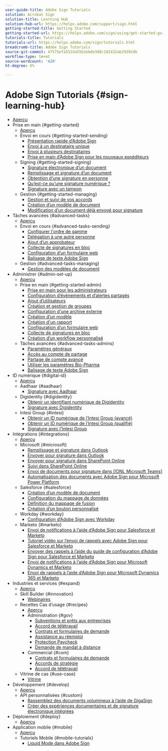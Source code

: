 ```yaml
---
user-guide-title: Adobe Sign Tutorials
solution: Acrobat Sign
solution-title: Learning Hub
solution-hub-url: https://helpx.adobe.com/support/sign.html
getting-started-title: Getting Started
getting-started-url: https://helpx.adobe.com/sign/using/get-started-guide.html
tutorials-title: Tutorials
tutorials-url: https://helpx.adobe.com/sign/tutorials.html
breadcrumb-title: Adobe Sign Tutorials
source-git-commit: 47575efa552da55b3ebde308c182432ab29392db
workflow-type: tm+mt
source-wordcount: '420'
ht-degree: 6%

---
```



# Adobe Sign Tutorials {#sign-learning-hub}

+ [Aperçu](overview.md)
+ Prise en main {#getting-started}
   + [Aperçu](sign-beginner-tutorials/beginner-users-overview.md)
   + Envoi en cours {#getting-started-sending}
      + [Présentation rapide d’Adobe Sign](sign-beginner-tutorials/quick-tour.md)
      + [Envoi à un destinataire unique](sign-beginner-tutorials/send-to-single-recipient.md)
      + [Envoi à plusieurs destinataires](sign-beginner-tutorials/send-to-multiple-recipients.md)
      + [Prise en main d’Adobe Sign pour les nouveaux expéditeurs](sign-beginner-tutorials/new-sender.md)
   + Signing {#getting-started-signing}
      + [Signature électronique d’un document](sign-beginner-tutorials/electronically-sign-a-document.md)
      + [Remplissage et signature d’un document](sign-beginner-tutorials/fill-and-sign.md)
      + [Obtention d’une signature en personne](sign-beginner-tutorials/sign-in-person.md)
      + [Qu’est-ce qu’une signature numérique ?](sign-beginner-tutorials/sign-with-a-digital-signature.md)
      + [Signature avec un tampon](sign-beginner-tutorials/sign-with-a-stamp.md)
   + Gestion {#getting-started-managing}
      + [Gestion et suivi de vos accords](sign-beginner-tutorials/manage-and-track.md)
      + [Création d’un modèle de document](https://experienceleague.adobe.com/docs/document-cloud-learn/sign-learning-hub/admin-set-up/getting-started-admin/create-a-template.html)
      + [Modification d’un document déjà envoyé pour signature](sign-beginner-tutorials/modify-in-flight.md)
+ Tâches avancées {#advanced-tasks}
   + [Aperçu](sign-advanced-users/advanced-users-overview.md)
   + Envoi en cours {#advanced-tasks-sending}
      + [Configurer l&#39;ordre de gamme](sign-advanced-users/setting-up-routing.md)
      + [Délégation à une autre personne](sign-advanced-users/delegate-signature.md)
      + [Ajout d’un approbateur](sign-advanced-users/add-an-approver.md)
      + [Collecte de signatures en bloc](https://experienceleague.adobe.com/docs/document-cloud-learn/sign-learning-hub/admin-set-up/getting-started-admin/megasign.html)
      + [Configuration d’un formulaire web](https://experienceleague.adobe.com/docs/document-cloud-learn/sign-learning-hub/admin-set-up/getting-started-admin/webform.html)
      + [Balisage de texte Adobe Sign](https://experienceleague.adobe.com/docs/document-cloud-learn/sign-learning-hub/admin-set-up/advanced-tasks-admins/adobe-sign-text-tagging.html)
   + Gestion {#advanced-tasks-managing}
      + [Gestion des modèles de document](sign-advanced-users/edit-a-template.md)
+ Administrer {#admin-set-up}
   + [Aperçu](admin/intro-admin-overview.md)
   + Prise en main {#getting-started-admin}
      + [Prise en main pour les administrateurs](admin/up-and-running-admin.md)
      + [Configuration d’événements et d’alertes partagés](admin/set-up-shared-events-and-alert.md)
      + [Ajout d’utilisateurs](admin/add-users-to-your-account.md)
      + [Création et gestion de groupes](admin/create-and-manage-groups.md)
      + [Configuration d&#39;une archive externe](admin/set-up-your-external-archive.md)
      + [Création d’un modèle](sign-advanced-users/create-a-template.md)
      + [Création d&#39;un rapport](admin/create-a-report.md)
      + [Configuration d’un formulaire web](sign-advanced-users/webform.md)
      + [Collecte de signatures en bloc](sign-advanced-users/megasign.md)
      + [Création d’un workflow personnalisé](admin/building-a-custom-workflow.md)
   + Tâches avancées {#advanced-tasks-admins}
      + [Paramètres généraux](admin/learn-about-global-settings.md)
      + [Accès au compte de partage](admin/share-account-access.md)
      + [Partage de compte avancé](admin/advanced-account-sharing.md)
      + [Utiliser les paramètres Bio-Pharma](admin/use-bio-pharma-settings.md)
      + [Balisage de texte Adobe Sign](sign-advanced-users/adobe-sign-text-tagging.md)
+ ID numérique {#digital-id}
   + [Aperçu](digitalid/digitalid-overview.md)
   + Aadhaar {#aadhaar}
      + [Signature avec Aadhaar](digitalid/aadhaar-sign.md)
   + Digidentity {#digidentity}
      + [Obtenir un identifiant numérique de Digidentity](digitalid/digidentity-reg.md)
      + [Signature avec Digidentity](digitalid/digidentity-sign.md)
   + Intesi Group {#intesi}
      + [Obtenir un ID numérique de l’Intesi Group (avancé)](digitalid/intesi-advanced.md)
      + [Obtenir un ID numérique de l’Intesi Group (qualifié)](digitalid/intesi-qualified.md)
      + [Signature avec l’Intesi Group](digitalid/intesi-sign.md)
+ Intégrations {#integrations}
   + [Aperçu](integrations/integrations-overview.md)
   + Microsoft {#microsoft}
      + [Remplissage et signature dans Outlook](integrations/fill-and-sign-doc-microsoft-outlook.md)
      + [Envoyer pour signature dans Outlook](integrations/send-for-signature-with-outlook.md)
      + [Envoyer pour signature dans SharePoint Online](integrations/send-for-signature-with-sharepoint-online.md)
      + [Suivi dans SharePoint Online](integrations/track-an-agreement-with-sharepoint-online.md)
      + [Envoi de documents pour signature dans [!DNL Microsoft Teams]](integrations/adobe-sign-teams-mortgage.md)
      + [Automatisation des documents avec Adobe Sign pour Microsoft Power Platform](integrations/documentautomation.md)
   + Salesforce {#salesforce}
      + [Création d’un modèle de document](integrations/create-an-agreement-template.md)
      + [Configuration du mappage de données](integrations/set-up-data-mapping.md)
      + [Définition du mappage de fusion](integrations/set-up-merging-map.md)
      + [Création d’un bouton personnalisé](integrations/create-a-custom-button.md)
   + Workday {#workday}
      + [Configuration d’Adobe Sign avec Workday](integrations/workday.md)
   + Marketo {#marketo}
      + [Envoi de notifications à l’aide d’Adobe Sign pour Salesforce et Marketo](integrations/marketo-salesforce-sms.md)
      + [Tutoriel vidéo sur l’envoi de rappels avec Adobe Sign pour Salesforce et Marketo](integrations/marketo-salesforce-reminder-video.md)
      + [Envoyer des rappels à l’aide du guide de configuration d’Adobe Sign pour Salesforce et Marketo](integrations/marketo-salesforce-reminder.md)
      + [Envoi de notifications à l’aide d’Adobe Sign pour Microsoft Dynamics et Marketo](integrations/marketo-dynamics-sms.md)
      + [Envoi de rappels à l’aide d’Adobe Sign pour Microsoft Dynamics 365 et Marketo](integrations/marketo-dynamics-reminder.md)
+ Industries et services {#expand}
   + [Aperçu](sign-usecase/expand-inspire-overview.md)
   + Skill Builder {#innovation}
      + [Webinaires](sign-usecase/innovation-series.md)
   + Recettes Cas d’usage {#recipes}
      + [Aperçu](sign-usecase/recipes.md)
      + Administration {#gov}
         + [Subventions et prêts aux entreprises](sign-usecase/usecasegovgrants.md)
         + [Accord de télétravail](sign-usecase/usecasegovtelework.md)
         + [Contrats et formulaires de demande](sign-usecase/usecasegovcontracts.md)
         + [Assistance au réemploi](sign-usecase/usecasegovreemployment.md)
         + [Protection Paycheck](sign-usecase/usecasegovpaycheck.md)
         + [Demande de mandat à distance](sign-usecase/usecasegovremote.md)
      + Commercial {#com}
         + [Contrats et formulaires de demande](sign-usecase/usecasecomcontracts.md)
         + [Accords de stratégie](sign-usecase/usecasecompolicy.md)
         + [Accord de télétravail](sign-usecase/usecasecomtelework.md)
   + Vitrine de cas {#use-case}
      + [Vitrine](sign-usecase/use-case-showcase.md)
+ Développement {#develop}
   + [Aperçu](develop/develop-overview.md)
   + API personnalisées {#custom}
      + [Rassemblez des documents volumineux à l’aide de GigaSign](develop/gigasign.md)
      + [Créer des expériences documentaires et de signature électronique intégrées](develop/embeddedesignature.md)
+ Déploiement {#deploy}
   + [Aperçu](deploy-overview.md)
+ Application mobile {#mobile}
   + [Aperçu](mobile/mobile-overview.md)
   + Tutoriels Mobile {#mobile-tutorials}
      + [Liquid Mode dans Adobe Sign](mobile/liquidmode.md)
